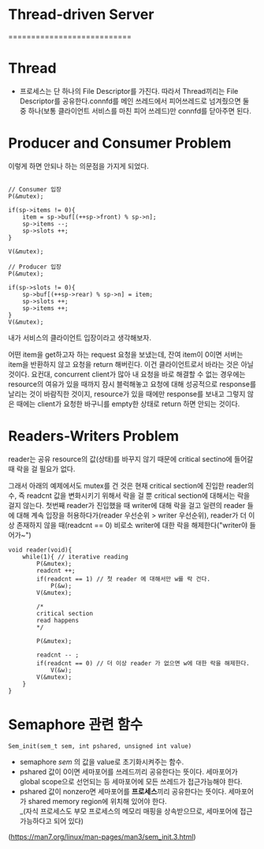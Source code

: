 # Thread-driven Server

===========================

# Thread

- 프로세스는 단 하나의 File Descriptor를 가진다. 따라서 Thread끼리는 File Descriptor를 공유한다.connfd를 메인 쓰레드에서 피어쓰레드로 넘겨줬으면 둘 중 하나(보통 클라이언트 서비스를 마친 피어 쓰레드)만 connfd를 닫아주면 된다.

# Producer and Consumer Problem

이렇게 하면 안되나 하는 의문점을 가지게 되었다.

```

// Consumer 입장
P(&mutex);

if(sp->items != 0){
    item = sp->buf[(++sp->front) % sp->n];
    sp->items --;
    sp->slots ++;
}

V(&mutex);
```

```
// Producer 입장
P(&mutex);

if(sp->slots != 0){
    sp->buf[(++sp->rear) % sp->n] = item;
    sp->slots ++;
    sp->items ++;
}
V(&mutex);
```

내가 서비스의 클라이언트 입장이라고 생각해보자.

어떤 item을 get하고자 하는 request 요청을 보냈는데, 잔여 item이 0이면 서버는 item을 반환하지 않고 요청을 return 해버린다.
이건 클라이언트로서 바라는 것은 아닐 것이다.
요컨대, concurrent client가 많아 내 요청을 바로 해결할 수 없는 경우에는 resource의 여유가 있을 때까지 잠시 블럭해놓고 요청에 대해 성공적으로 response를 날리는 것이 바람직한 것이지,
resource가 있을 때에만 response를 보내고 그렇지 않은 때에는 client가 요청한 바구니를 empty한 상태로 return 하면 안되는 것이다.

# Readers-Writers Problem

reader는 공유 resource의 값(상태)를 바꾸지 않기 때문에 critical sectino에 들어갈 때 락을 걸 필요가 없다.

그래서 아래의 예제에서도 mutex를 건 것은 현재 critical section에 진입한 reader의 수, 즉 readcnt 값을 변화시키기 위해서 락을 걸 뿐 critical section에 대해서는 락을 걸지 않는다. 첫번째 reader가 진입했을 때 writer에 대해 락을 걸고 일련의 reader 들에 대해 계속 입장을 허용하다가(reader 우선순위 > writer 우선순위), reader가 더 이상 존재하지 않을 때(readcnt == 0) 비로소 writer에 대한 락을 해제한다("writer야 들어가~")

```
void reader(void){
    while(1){ // iterative reading
        P(&mutex);
        readcnt ++;
        if(readcnt == 1) // 첫 reader 에 대해서만 w를 락 건다.
            P(&w);
        V(&mutex);

        /*
        critical section
        read happens
        */

        P(&mutex);

        readcnt -- ;
        if(readcnt == 0) // 더 이상 reader 가 없으면 w에 대한 락을 해제한다.
            V(&w);
        V(&mutex);
    }
}
```

# Semaphore 관련 함수

    Sem_init(sem_t sem, int pshared, unsigned int value)

- semaphore _sem_ 의 값을 value로 초기화시켜주는 함수.
- pshared 값이 0이면 세마포어를 쓰레드끼리 공유한다는 뜻이다. 세마포어가 global scope으로 선언되는 등 세마포어에 모든 쓰레드가 접근가능해야 한다.
- pshared 값이 nonzero면 세마포어를 **프로세스**끼리 공유한다는 뜻이다. 세마포어가 shared memory region에 위치해 있어야 한다.  
  \_(자식 프로세스도 부모 프로세스의 메모리 매핑을 상속받으므로, 세마포어에 접근가능하다고 되어 있다)

(https://man7.org/linux/man-pages/man3/sem_init.3.html)
